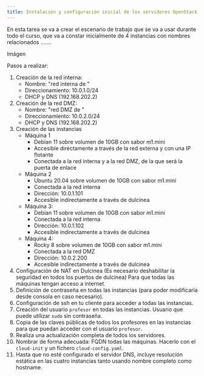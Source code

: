 ```yaml
---
title: Instalación y configuración inicial de los servidores OpenStack
---
```

En esta tarea se va a crear el escenario de trabajo que se va a usar durante todo el curso, que va a constar inicialmente de 4 instancias con nombres relacionados .......

Imágen

Pasos a realizar:

1. Creación de la red interna:
    * Nombre: "red interna de <nombre de usuario>"
    * Direccionamiento: 10.0.1.0/24
    * DHCP y DNS (192.168.202.2)
2. Creación de la red DMZ:
    * Nombre: "red DMZ de <nombre de usuario>"
    * Direccionamiento: 10.0.2.0/24
    * DHCP y DNS (192.168.202.2)
3. Creación de las instancias
    * Máquina 1
        * Debian 11 sobre volumen de 10GB con sabor m1.mini
        * Accesible directamente a través de la red externa y con una IP flotante
        * Conectada a la red interna y a la red DMZ, de la que será la puerta de enlace
    * Máquina 2
        * Ubuntu 20.04 sobre volumen de 10GB con sabor m1.mini
        * Conectada a la red interna
        * Dirección: 10.0.1.101
        * Accesible indirectamente a través de dulcinea
    * Máquina 3:
        * Debian 11 sobre volumen de 10GB con sabor m1.mini
        * Conectada a la red interna
        * Dirección: 10.0.1.102
        * Accesible indirectamente a través de dulcinea
    * Máquina 4:
        * Rocky 8 sobre volumen de 10GB con sabor m1.mini
        * Conectada a la red DMZ
        * Dirección: 10.0.2.200
        * Accesible indirectamente a través de dulcinea
4. Configuración de NAT en Dulcinea (Es necesario deshabilitar la seguridad en todos los puertos de dulcinea) Para que todas las máquinas tengan acceso a internet.
5. Definición de contraseña en todas las instancias (para poder modificarla desde consola en caso necesario).
6. Configuración de ssh en tu cliente para acceder a todas las instancias.
7. Creación del usuario `profesor` en todas las instancias. Usuario que puede utilizar `sudo` sin contraseña.
8. Copia de las claves públicas de todos los profesores en las instancias para que puedan acceder con el usuario `profesor`.
9. Realiza una actualización completa de todos los servidores.
10. Nombrar de forma adecuada: FQDN todas las máquinas. Hacerlo con el `cloud-init` y un fichero `cloud-config.yaml`.
10. Hasta que no esté configurado el servidor DNS, incluye resolución estática en las cuatro instancias tanto usando nombre completo como hostname.
    
